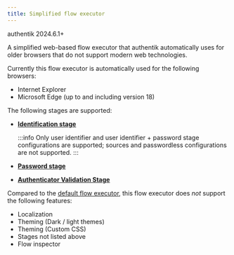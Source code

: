 ```yaml
---
title: Simplified flow executor
---
```


<span class="badge badge--version">authentik 2024.6.1+</span>

A simplified web-based flow executor that authentik automatically uses for older browsers that do not support modern web technologies.

Currently this flow executor is automatically used for the following browsers:

-   Internet Explorer
-   Microsoft Edge (up to and including version 18)

The following stages are supported:

-   [**Identification stage**](../stages/identification/)

    :::info
    Only user identifier and user identifier + password stage configurations are supported; sources and passwordless configurations are not supported.
    :::

-   [**Password stage**](../stages/password/)
-   [**Authenticator Validation Stage**](../stages/authenticator_validate/)

Compared to the [default flow executor](./if-flow.md), this flow executor does _not_ support the following features:

-   Localization
-   Theming (Dark / light themes)
-   Theming (Custom CSS)
-   Stages not listed above
-   Flow inspector
